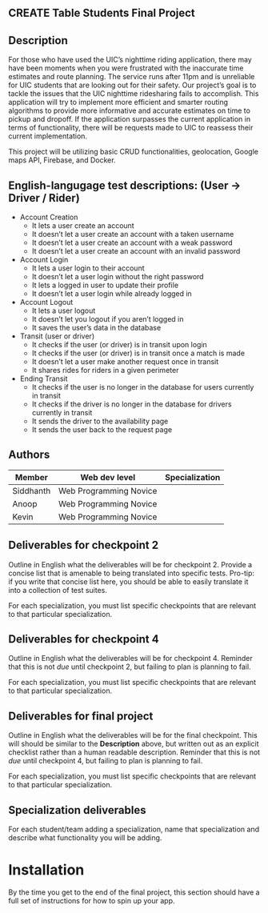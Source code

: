## CREATE Table Students Final Project

## Description

For those who have used the UIC’s nighttime riding application, there may have been moments when you were frustrated with the inaccurate time estimates and route planning. The service runs after 11pm and is unreliable for UIC students that are looking out for their safety. Our project’s goal is to tackle the issues that the UIC nighttime ridesharing fails to accomplish. This application will try to implement more efficient and smarter routing algorithms to provide more informative and accurate estimates on time to pickup and dropoff. If the application surpasses the current application in terms of functionality, there will be requests made to UIC to reassess their current implementation.

This project will be utilizing basic CRUD functionalities, geolocation, Google maps API, Firebase, and Docker.

## English-langugage test descriptions: (User -> Driver / Rider)

* Account Creation
  - It lets a user create an account 
  - It doesn’t let a user create an account with a taken username 
  - It doesn’t let a user create an account with a weak password
  - It doesn’t let a user create an account with an invalid password 
* Account Login
  - It lets a user login to their account
  - It doesn’t let a user login without the right password 
  - It lets a logged in user to update their profile 
  - It doesn’t let a user login while already logged in
* Account Logout
  - It lets a user logout
  - It doesn’t let you logout if you aren’t logged in
  - It saves the user’s data in the database 
* Transit (user or driver)
  - It checks if the user (or driver) is in transit upon login
  - It checks if the user (or driver) is in transit once a match is made
  - It doesn’t let a user make another request once in transit
  - It shares rides for riders in a given perimeter
* Ending Transit
  - It checks if the user is no longer in the database for users currently in transit
  - It checks if the driver is no longer in the database for drivers currently in transit
  - It sends the driver to the availability page
  - It sends the user back to the request page  

## Authors

| Member | Web dev level | Specialization |
| --- | --- | --- |
| Siddhanth | Web Programming Novice | |
| Anoop | Web Programming Novice | |
| Kevin | Web Programming Novice | |

## Deliverables for checkpoint 2

Outline in English what the deliverables will be for checkpoint 2. Provide a concise list that is
amenable to being translated into specific tests. Pro-tip: if you write that concise list here, you
should be able to easily translate it into a collection of test suites.

For each specialization, you must list specific checkpoints that are relevant to that particular specialization.

## Deliverables for checkpoint 4

Outline in English what the deliverables will be for checkpoint 4. Reminder that this is not *due*
until checkpoint 2, but failing to plan is planning to fail.

For each specialization, you must list specific checkpoints that are relevant to that particular specialization.

## Deliverables for final project

Outline in English what the deliverables will be for the final checkpoint. This will should be
similar to the **Description** above, but written out as an explicit checklist rather than a human
readable description. Reminder that this is not *due* until checkpoint 4, but failing to plan is
planning to fail.

For each specialization, you must list specific checkpoints that are relevant to that particular specialization.

## Specialization deliverables

For each student/team adding a specialization, name that specialization and describe what
functionality you will be adding.

# Installation

By the time you get to the end of the final project, this section should have a full set of
instructions for how to spin up your app.
